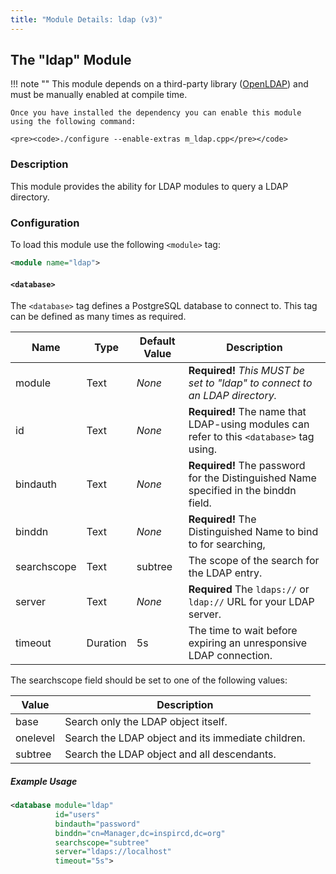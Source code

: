```yaml
---
title: "Module Details: ldap (v3)"
---
```


## The "ldap" Module

!!! note ""
    This module depends on a third-party library ([OpenLDAP](https://www.openldap.org)) and must be manually enabled at compile time.

    Once you have installed the dependency you can enable this module using the following command:

    <pre><code>./configure --enable-extras m_ldap.cpp</pre></code>

### Description

This module provides the ability for LDAP modules to query a LDAP directory.

### Configuration

To load this module use the following `<module>` tag:

```xml
<module name="ldap">
```

#### `<database>`

The `<database>` tag defines a PostgreSQL database to connect to. This tag can be defined as many times as required.

Name        | Type     | Default Value | Description
----------- | -------- | ------------- | -----------
module      | Text     | *None*        | **Required!** *This MUST be set to "ldap" to connect to an LDAP directory.*
id          | Text     | *None*        | **Required!** The name that LDAP-using modules can refer to this `<database>` tag using.
bindauth    | Text     | *None*        | **Required!** The password for the Distinguished Name specified in the binddn field.
binddn      | Text     | *None*        | **Required!** The Distinguished Name to bind to for searching,
searchscope | Text     | subtree       | The scope of the search for the LDAP entry.
server      | Text     | *None*        | **Required** The `ldaps://` or `ldap://` URL for your LDAP server.
timeout     | Duration | 5s            | The time to wait before expiring an unresponsive LDAP connection.

The searchscope field should be set to one of the following values:

Value    | Description
-------- | -----------
base     | Search only the LDAP object itself.
onelevel | Search the LDAP object and its immediate children.
subtree  | Search the LDAP object and all descendants.

##### Example Usage

```xml
<database module="ldap"
          id="users"
          bindauth="password"
          binddn="cn=Manager,dc=inspircd,dc=org"
          searchscope="subtree"
          server="ldaps://localhost"
          timeout="5s">
```
